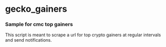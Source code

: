 # gecko_gainers
### Sample for cmc top gainers

This script is meant to scrape a url for top crypto gainers at regular intervals and send notifications.

